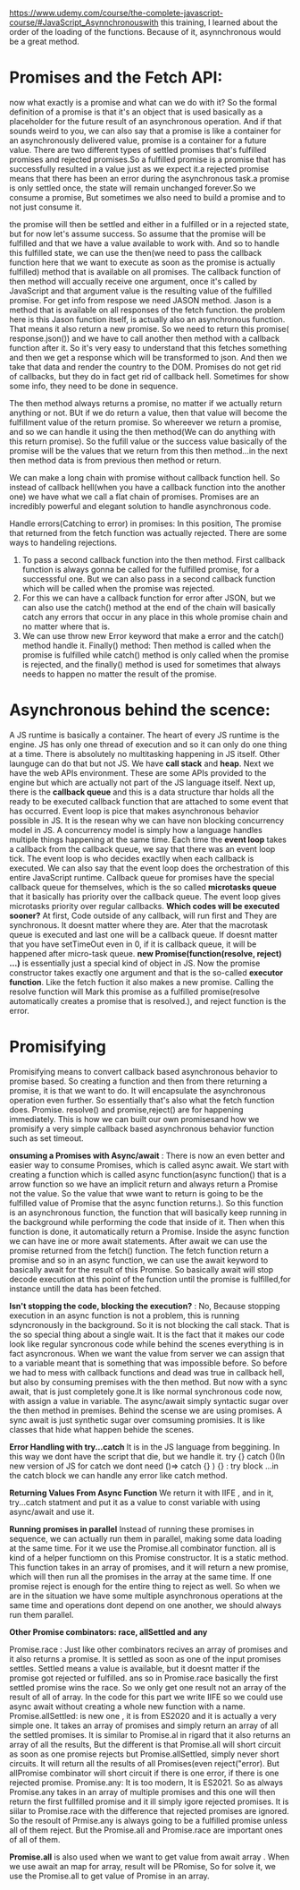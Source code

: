 https://www.udemy.com/course/the-complete-javascript-course/#JavaScript_Asynnchronouswith this training, I learned about the order of the loading of the functions. Because of it, asynnchronous would be a great method.

# Promises and the Fetch API:

now what exactly is a promise and what can we do with it?
So the formal definition of a promise is that it's an object that is used basically as a placeholder for the future result of an asynchronous operation.
And if that sounds weird to you, we can also say that a promise is like a container for an asynchronously delivered value,  promise is a container for a future value. There are two different types of settled promises that's fulfilled promises and rejected promises.So a fulfilled promise is a promise that has successfully resulted in a value just as we expect it.a rejected promise means that there has been an error during the asynchronous task.a promise is only settled once, the state will remain unchanged forever.So we consume a promise, But sometimes we also need to build a promise and to not just consume it.

the promise will then be settled and either in a fulfilled or in a rejected state, but for now let's assume success. So assume that the promise will be fulfilled and that we have a value available to work with. And so to handle this fulfilled state, we can use the then(we need to pass the callback function here that we want to execute as soon as the promise is actually fulfilled) method that is available on all promises. The callback function of then method will accually receive one argument, once it's called by JavaScript and that argument value is the resulting value of the fulfilled promise.
For get info from respose we need JASON method. Jason is a method that is available on all responses of the fetch function. the problem here is this Jason function itself, is actually also an asynchronous function. That means it also return a new promise. So we need to return this promise( response.json()) and we have to call another then method with a callback function after it. 
So it's very easy to understand that this fetches something and then we get a response which will be transformed to json. And then we take that data and render the country to the DOM.
Promises do not get rid of callbacks, but they do in fact get rid of callback hell.
Sometimes for show some info, they need to be done in sequence.

The then method always returns a promise, no matter if we actually return anything or not. BUt if we do return a value, then that value will become the fulfillment value of the return promise. So whereever we return a promise, and so we can handle it using the then method(We can do anything with this return promise). So the fufill value or the success value basically of the promise will be the values that we return from this then method...in the next then method data is from previous then method or return.

We can make a long chain with promise without callback function hell. So instead of callback hell(when you have a callback function into the another one) we have what we call a flat chain of promises.
Promises are an incredibly powerful and elegant solution to handle asynchronous code.

Handle errors(Catching to error) in promises:
In this position, The promise that returned from the fetch function was actually rejected. 
There are some ways to handeling rejections.
1. To pass a second callback function into the then method. First callback function is always gonna be called for the fulfilled promise, for a successsful one. But we can also pass in a second callback function which will be called when the promise was rejected.
2. For this we can have a callback function for error after JSON, but we can also use the catch() method at the end of the chain will basically catch any errors that occur in any place in this whole promise chain and no matter where that is.
3. We can use throw new Error keyword that make a error and the catch() method handle it.
Finally() method:
Then method is called when the promise is fulfilled while catch() method is only called when the promise is rejected, and the finally() method is used for sometimes that always needs to happen no matter the result of the promise.

# Asynchronous behind the scence:
A JS runtime is basically a container. The heart of every JS runtime is the engine. JS has only one thread of execution and so it can only do one thing at a time. There is absolutely no multitasking happening in JS itself. Other launguge can do that but not JS. We have **call stack** and **heap**. Next we have the web APIs environment. These are some APIs provided to the engine but which are actually not part of the JS language itself. Next up, there is the **callback queue** and this is a data structure thar holds all the ready to be executed callback function that are attached to some event that has occurred. 
Event loop is pice that makes asynchronous behavior possible in JS. It is the resean why we can have non blocking concurrency model in JS. A concurrency model is simply how a language handles multiple things happening at the same time. Each time the **event loop** takes a callback from the callback queue, we say that there was an event loop tick. The event loop is who decides exactlly when each callback is executed. We can also say that the event loop does the orchestration of this entire JavaScript runtime.
Callback queue for promises have the special callback queue for themselves, which is the so called **microtasks queue** that it basically has priority over the callback queue. The event loop gives microtasks priority over regular callbacks.
**Which codes will be executed sooner?**
At first, Code outside of any callback, will run first and They are synchronous. It doesnt matter where they are. Ater that the macrotask queue is executed and last one will be a callback queue. If doesnt matter that you have setTimeOut even in 0, if it is callback queue, it will be happened after micro-task queue.
**new Promise(function(resolve, reject) ...)** is essentially just a special kind of object in JS. Now the promise constructor takes exactly one argument and that is the so-called **executor function**. Like the fetch fuction it also makes a new promise.
Calling the resolve function will Mark this promise as a fulfilled promise(resolve automatically creates a promise that is resolved.), and reject function is the error.

# Promisifying 
Promisifying means to convert callback based asynchronous behavior to promise based. So creating a function and then from there returning a promise, it is that we want to do. It will encapsulate the asynchronous operation even further. So essentially that's also what the fetch function does.
Promise. resolve() and promise,reject() are for happening immediately.
This is how we can built our own promisesand how we promisify a very simple callback based asynchronous behavior function such as set timeout.

**onsuming a Promises with Async/await** : 
There is now an even better and easier way to consume Promises, which is called async await. We start with creating a function which is called async function(async function() that is a arrow function so we have an implicit return and always return a Promise not the value. So the value that wwe want to return is going to be the fulfilled value of Promise that the async function returns.). So this function is an asynchronous function, the function that will basically keep running in the background while performing the code that inside of it. Then when this function is done, it automatically return a Promise. Inside the async function we can have ine or more await statements. After await we can use the promise returned from the fetch() function. The fetch function return a promise and so in an async function, we can use the await keyword to basically await for the result of this Promise. So basically await will stop decode execution at this point of the function until the promise is fulfilled,for instance untill the data has been fetched.

**Isn't stopping the code, blocking the execution?** : No, Because stopping execution in an async function is not a problem, this is running sdyncronously in the background. So it is not blocking the call stack. That is the so special thing about a single wait.
It is the fact that it makes our code look like regular syncronous code while behind the scenes everything is in fact asyncronous. When we want the value from server we can assign that to a variable meant that is something that was impossible before. So before we had to mess with callback functions and dead was true in callback hell, but also by consuming premises with the then method. But now with a sync await, that is just completely gone.It is like normal synchronous code now, with assign a value in variable. The async/await simply syntactic sugar over the then method in premises. Behind the scense we are using promises. A sync await is just synthetic sugar over comsuming promisies. It is like classes that hide what happen behide the scenes.

**Error Handling with try...catch**
It is in the JS language from beggining. In this way we dont have the script that die, but we handle it.
try {} catch ()(In new version of JS for catch we dont need ()=> catch {} ) {} : try block ...in the catch block we can handle any error like catch method.

**Returning Values From Async Function** 
We return it with IIFE , and in it, try...catch statment and put it as a value to const variable with using async/await and use it.

**Running promises in parallel**
Instead of running these promises in sequence, we can actually run them in parallel, making some data loading at the same time. 
For it we use the Promise.all combinator function. all is kind of a helper functiomn on this Promise constructor. It is a static method. This function takes in an array of promises, and it will return a new promise, which will then run all the promises in the array at the same time.
If one promise reject is enough for the entire thing to reject as well. So when we are in the situation we have some multiple asynchronous operations at the same time and operations dont depend on one another, we should always run them parallel.

**Other Promise combinators: race, allSettled and any**

Promise.race : Just like other combinators recives an array of promises and it also returns a promise.
It is settled as soon as one of the input promises settles. Settled means a value is available, but it doesnt matter if the promise got rejected or fulfilled. ans so in Promise.race basically the first settled promise wins the race. So we only get one result not an array of the result of all of array.
In the code for this part we write IIFE so we could use async await without creating a whole new function with a name.
Promise.allSettled: is new one , it is from ES2020 and it is actually a very simple one. It takes an array of promises and simply return an array of all the settled promises. It is similar to Promise.al in rigard that it also returns an array of all the results, But the different is that Promise.all will short circuit as soon as one promise rejects but Promise.allSettled, simply never short circuits. It will return all the results of all Promises(even reject("error). But allPromise combinator will short circuit if there is one error, if there is one rejected promise.
Promise.any: It is too modern, It is ES2021. So as always Promise.any takes in an array of multiple promises and this one will then return the first fullfilled promise and it ill simply igore rejected promises. It is siilar to Promise.race with the difference that rejected promises are ignored. So the resoult of Prmise.any is always going to be a fulfilled promise unless all of them reject.
But the Promise.all and Promise.race are important ones of all of them.

**Promise.all** is also used when we want to get value from await array . When we use await an map for array, result will be PRomise, So for solve it, we use the Promise.all to get value of Promise in an array.



